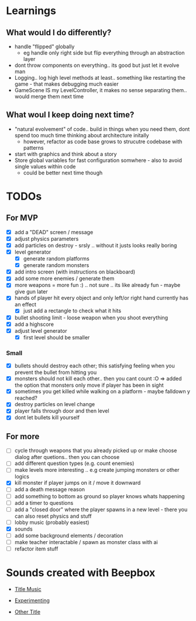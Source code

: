 # Learnings
## What would I do differently?
* handle "flipped" globally
  * eg handle only right side but flip everything through an abstraction layer
* dont throw components on everything.. its good but just let it evolve man
* Logging.. log high level methods at least.. something like restarting the game - that makes debugging much easier
* GameScene IS my LevelController, it makes no sense separating them.. would merge them next time

## What woul I keep doing next time?
* "natural evolvement" of code.. build in things when you need them, dont spend too much time thinking about architecture initally
  * however, refactor as code base grows to strucutre codebase with patterns
* start with graphics and think about a story
* Store global variables for fast configuration somwhere - also to avoid single values within code
  * could be better next time though

# TODOs
## For MVP
* [x] add a "DEAD" screen / message
* [x] adjust physics parameters
* [x] add particles on destroy - srsly .. without it justs looks really boring
* [x] level generator
  * [x] generate random platforms
  * [x] generate random monsters
* [x] add intro screen (with instructions on blackboard)
* [x] add some more enemies / generate them
* [x] more weapons = more fun :) .. not sure .. its like already fun - maybe give gun later
* [x] hands of player hit every object and only left/or right hand currently has an effect
  * [x] just add a rectangle to check what it hits
* [x] bullet shooting limit - loose weapon when you shoot everything
* [x] add a highscore
* [x] adjust level generator
  * [x] first level should be smaller

### Small
* [x] bullets should destroy each other; this satisfying feeling when you prevent the bullet from hitting you
* [x] monsters should not kill each other.. then you cant count :O => added the option that monsters only move if player has been in sight
* [x] sometimes you get killed while walking on a platform - maybe falldown y reached?
* [x] destroy particles on level change
* [x] player falls through door and then level
* [x] dont let bullets kill yourself

## For more
* [ ] cycle through weapons that you already picked up or make choose dialog after quetions.. then you can choose
* [ ] add different question types (e.g. count enemies)
* [ ] make levels more interesting .. e.g create jumping monsters or other logics
* [x] kill monster if player jumps on it / move it downward
* [ ] add a death message reason
* [ ] add something to bottom as ground so player knows whats happening
* [ ] add a timer to questions
* [ ] add a "closed door" where the player spawns in a new level - there you can also reset physics and stuff
* [ ] lobby music (probably easiest)
* [x] sounds
* [ ] add some background elements / decoration
* [ ] make teacher interactable / spawn as monster class with ai
* [ ] refactor item stuff

# Sounds created with Beepbox
* [Title Music](https://beepbox.co/#8n31s0k0l00e01t2mm0a7g0dj07i0r1o3210T1v1L4u9aq3d5fay1z0C0c0AcF8BeV8Q0259PffffE8543T3v1L4ud8q1d4f9y1z1C0SU006050woha9999T1v1L4uf1q3d5f7y0zjC0c0A1F0B0V1Q1845Pe354E034aT4v1L4uf0q1z6666ji8k8k3jSBKSJJAArriiiiii07JCABrzrrrrrrr00YrkqHrsrrrrjr005zrAqzrjzrrqr1jRjrqGGrrzsrsA099ijrABJJJIAzrrtirqrqjqixzsrAjrqjiqaqqysttAJqjikikrizrHtBJJAzArzrIsRCITKSS099ijrAJS____Qg99habbCAYrDzh00b4h400000014h0000000x4g0000004h40000000p1R0arnXA4SnESFH-04LjnYBZ1vgnQi-1bW2-wLE0FEN0OWjbEcKwOM0)

* [Experimenting](https://beepbox.co/#8n31s0k0l00e01t2mm0a7g0fj07i0r1o3210T3v1L4uaeq1d2f8y2z9C0Sp99f9c9Vppbaa9gT1v1L4ua8q3d4f7y1z1C0c1AbFhB2V2Q2ae1Pa514E0001T0v1L4u14q1d6f9y2z1C0w5c1h2T2v1L4u15q0d1f8y0z1C2w0b4140000000010g000000014h000000004h400000000p1ZFBZ5E5whqxo615F5G5HI5E5F5G5HI5F5G5H0kOYyQ2M8JoI30yQyR2RDjw000)

* [Other Title](https://beepbox.co/#8n31s0k0l00e05t2mm0a7g0fj07i0r1o3210T1v3L4u83q3d1f8y1z2C0c2AbF6B2V3Q0572P9995E0001T1v1L4u76q1d1fay0z1C1c2A0F9B3V1Q1000Pdbc0E0191T1v1L4uf1q3d5f7y0zjC0c0A1F0B0V1Q1845Pe354E034aT3v1L4uf8q1d5f8y3ziC0S-Iqiiiiiiiiiiiib4i4O0000000i4z800000014h4g0000004i4h0000000p22bnd7MBRlllleq_GGOGGCq8UegGGGGGOGHaGGGEzQVBllllpllBllcQtC1jhYk9HZ8LOqc1bWi-tfAkkpejghwFBU5E5jnYo2bgbAo2bgbAkOo2CL9bQQphMujACnOi_98V0OYHa8Wyc0)